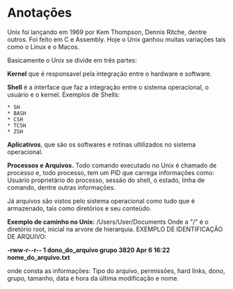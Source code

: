 # Anotações
Unix foi lançando em 1969 por Kem Thompson, Dennis Ritche, dentre outros.
Foi feito em C e Assembly.
Hoje o Unix ganhou muitas variações tais como o Linux e o Macos.

Basicamente o Unix se divide em três partes:

**Kernel** que é responsavel pela integração entre o hardware e software.

**Shell** é a interface que faz a integração entre o sistema operacional, o usuário e o kernel. Exemplos de Shells:

    * SH
    * BASH
    * CSH
    * TCSH
    * ZSH

**Aplicativos**, que são os softwares e rotinas ultilizados no sistema operacional.

**Processos e Arquivos.**
Todo comando executado no Unix é chamado de processo e, todo processo, tem um PID que carrega informações como: Usuário proprietário do processo, sessão do shell, o estado, linha de comando, dentre outras informações.

Já arquivos são vistos pelo sistema operacional como tudo que é armazenado, tais como diretórios e seu conteúdo.


**Exemplo de caminho no Unix:** /Users/User/Documents
Onde a "/" é o diretório root, inicial na arvore de hierarquia.
EXEMPLO DE IDENTIFICAÇÃO DE ARQUIVO:

**-rww-r--r-- 1 dono_do_arquivo grupo 3820 Apr 6 16:22 nome_do_arquivo.txt**

onde consta as informações: Tipo do arquivo, permissões, hard links, dono, grupo, tamanho, data e hora da última modificação e nome.
